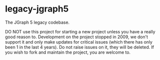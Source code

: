 legacy-jgraph5
==============

The JGraph 5 legacy codebase.

DO NOT use this project for starting a new project unless you have a really good reason to. Development on the project 
stopped in 2009, we don't support it and only make updates for critical issues (which there has only been 1 in the 
last 4 years). Do not raise issues on it, they will be deleted. If you wish to fork and maintain the project, you are 
welcome to.
